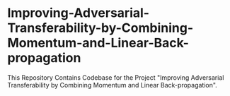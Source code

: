 # Improving-Adversarial-Transferability-by-Combining-Momentum-and-Linear-Back-propagation
This Repository Contains Codebase for the Project "Improving Adversarial Transferability by Combining Momentum and Linear Back-propagation".
